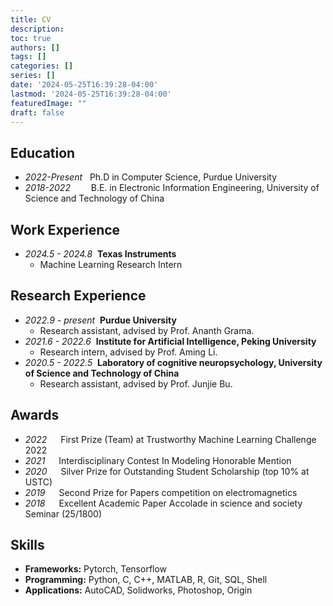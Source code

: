 ```yaml
---
title: CV
description:
toc: true
authors: []
tags: []
categories: []
series: []
date: '2024-05-25T16:39:28-04:00'
lastmod: '2024-05-25T16:39:28-04:00'
featuredImage: ""
draft: false
---
```


## Education
- *2022-Present* &#160; Ph.D in Computer Science, Purdue University
- *2018-2022* &#8195;&#8194;&#160; B.E. in Electronic Information Engineering, University of Science and Technology of China

## Work Experience

- *2024.5 - 2024.8* &#160;**Texas Instruments**
  - Machine Learning Research Intern
  
## Research Experience
- *2022.9 - present* &#160;**Purdue University**
  - Research assistant, advised by Prof. Ananth Grama.
- *2021.6 - 2022.6* &#160;**Institute for Artificial Intelligence, Peking University**
  - Research intern, advised by Prof. Aming Li.
- *2020.5 - 2022.5* &#160;**Laboratory of cognitive neuropsychology, University of Science and Technology of China**
  - Research assistant, advised by Prof. Junjie Bu.

## Awards
- *2022* &#8195; First Prize (Team) at Trustworthy Machine Learning Challenge 2022
- *2021* &#8195; Interdisciplinary Contest In Modeling Honorable Mention
- *2020* &#8195; Silver Prize for Outstanding Student Scholarship (top 10% at USTC)
- *2019* &#8195; Second Prize for Papers competition on electromagnetics
- *2018* &#8195; Excellent Academic Paper Accolade in science and society Seminar (25/1800)

## Skills
- **Frameworks:** Pytorch, Tensorflow
- **Programming:** Python, C, C++, MATLAB, R, Git, SQL, Shell
- **Applications:** AutoCAD, Solidworks, Photoshop, Origin

<!-- ## Professional Service

- **Reviewer**
    - ICML 2023, ICASSP 2023 -->
